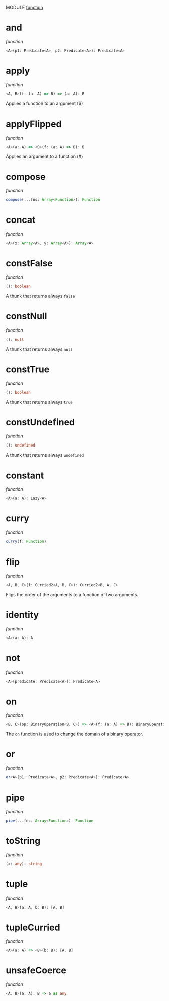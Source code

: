 MODULE [function](https://github.com/gcanti/fp-ts/blob/master/src/function.ts)
# and
*function*
```ts
<A>(p1: Predicate<A>, p2: Predicate<A>): Predicate<A>
```

# apply
*function*
```ts
<A, B>(f: (a: A) => B) => (a: A): B
```
Applies a function to an argument ($)

# applyFlipped
*function*
```ts
<A>(a: A) => <B>(f: (a: A) => B): B
```
Applies an argument to a function (#)

# compose
*function*
```ts
compose(...fns: Array<Function>): Function 
```

# concat
*function*
```ts
<A>(x: Array<A>, y: Array<A>): Array<A>
```

# constFalse
*function*
```ts
(): boolean
```
A thunk that returns always `false`

# constNull
*function*
```ts
(): null
```
A thunk that returns always `null`

# constTrue
*function*
```ts
(): boolean
```
A thunk that returns always `true`

# constUndefined
*function*
```ts
(): undefined
```
A thunk that returns always `undefined`

# constant
*function*
```ts
<A>(a: A): Lazy<A>
```

# curry
*function*
```ts
curry(f: Function) 
```

# flip
*function*
```ts
<A, B, C>(f: Curried2<A, B, C>): Curried2<B, A, C>
```
Flips the order of the arguments to a function of two arguments.

# identity
*function*
```ts
<A>(a: A): A
```

# not
*function*
```ts
<A>(predicate: Predicate<A>): Predicate<A>
```

# on
*function*
```ts
<B, C>(op: BinaryOperation<B, C>) => <A>(f: (a: A) => B): BinaryOperation<A, C>
```
The `on` function is used to change the domain of a binary operator.

# or
*function*
```ts
or<A>(p1: Predicate<A>, p2: Predicate<A>): Predicate<A> 
```

# pipe
*function*
```ts
pipe(...fns: Array<Function>): Function 
```

# toString
*function*
```ts
(x: any): string
```

# tuple
*function*
```ts
<A, B>(a: A, b: B): [A, B]
```

# tupleCurried
*function*
```ts
<A>(a: A) => <B>(b: B): [A, B]
```

# unsafeCoerce
*function*
```ts
<A, B>(a: A): B => a as any
```